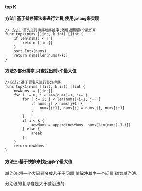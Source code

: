 #### top K 




#### 方法1:基于排序算法来进行计算,使用`golang`来实现

```
// 方法1:首先进行排序增序排序,然后返回后k个数即可
func topk(nums []int, k int) []int {
	if len(nums) < k {
		return []int{}
	}
	sort.Ints(nums)
	return nums[len(nums)-k:]
}

```


#### 方法2:部分排序,只查找出前`k`个最大值


```
//方法2:基于冒泡来进行部分排序
func topk1(nums []int, k int) []int {
	newNums := []int{}
	for i := 0; i < len(nums)-1; i++ {
		for j := i; j < len(nums)-i-1; j++ {
			if nums[j] > nums[j+1] {
				nums[j+1], nums[j] = nums[j], nums[j+1]
			}
		}
		if i < k {
			newNums = append(newNums, nums[len(nums)-1-i])
		} else {
			break
		}
	}
	return newNums
}
```


#### 方法三:基于快排来找出前`k`个最大值


减治法:将一个大问题分成若干子问题,值解决其中一个问题,称为减治法.

分治法的复杂度是大于减治法的

